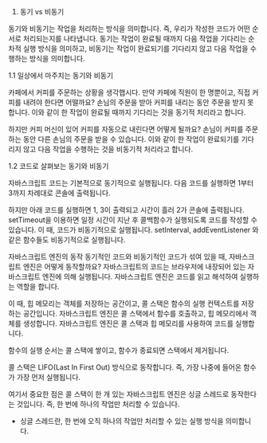 1. 동기 vs 비동기

동기와 비동기는 작업을 처리하는 방식을 의미합니다. 즉, 우리가 작성한 코드가 어떤 순서로 처리되는지를 나타냅니다. 동기는 작업이 완료될 때까지 다음 작업을 기다리는 순차적 실행 방식을 의미하고, 비동기는 작업이 완료되기를 기다리지 않고 다음 작업을 수행하는 방식을 의미합니다.

1.1 일상에서 마주치는 동기와 비동기

카페에서 커피를 주문하는 상황을 생각햅시다. 만약 카페에 직원이 한 명뿐이고, 직접 커피를 내려야 한다면 어떨까요? 손님의 주문을 받아 커피를 내리는 동안 주문을 받지 못합니다. 이와 같이 한 작업이 완료될 때까지 기다리는 것을 동기적 처리라고 합니다.

하지만 커피 머신이 있어 커피를 자동으로 내린다면 어떻게 될까요? 손님이 커피를 주문하는 동안 다른 손님의 주문을 받을 수 있습니다. 이와 같이 한 작업이 완료되기를 기다리지 않고 다음 작업을 수행하는 것을 비동기적 처리라고 합니다.

1.2 코드로 살펴보는 동기와 비동기

자바스크립트 코드는 기본적으로 동기적으로 실행됩니다. 다음 코드를 실행하면 1부터 3까지 차례대로 콘솔에 출력됩니다.

하지만 아래 코드를 실행하면 1, 3이 출력되고 시간이 흘러 2가 콘솔에 출력됩니다. setTimeout을 이용하면 일정 시간이 지난 후 콜백함수가 실행되도록 코드를 작성할 수 있습니다. 이 때, 코드가 비동기적으로 실행됩니다. setInterval, addEventListener 와 같은 함수들도 비동기적으로 실행됩니다.

자바스크립트 엔진의 동작
동기적인 코드와 비동기적인 코드가 섞여 있을 때, 자바스크립트 엔진은 어떻게 동작할까요? 자바스크립트의 코드는 브라우저에 내장되어 있는 자바스크립트 엔진에 의해 실행됩니다. 자바스크립트 엔진은 코드를 읽고 해석하여 실행하는 역할을 합니다.

이 때, 힙 메모리는 객체를 저장하는 공간이고, 콜 스택은 함수의 실행 컨텍스트를 저장하는 공간입니다. 자바스크립트 엔진은 콜 스택에서 함수를 호출하고, 힙 메모리에서 객체를 생성합니다. 자바스크립트 엔진은 콜 스택과 힙 메모리를 사용하여 코드를 실행합니다.

함수의 실행 순서는 콜 스택에 쌓이고, 함수가 종료되면 스택에서 제거됩니다.

콜 스택은 LIFO(Last In First Out) 방식으로 동작합니다. 즉, 가장 나중에 들어온 함수가 가장 먼저 실행됩니다.

여기서 중요한 점은 콜 스택이 한 개 있는 자바스크립트 엔진은 싱글 스레드로 동작한다는 것입니다. 즉, 한 번에 하나의 작업만 처리할 수 있습니다.

-   싱글 스레드란, 한 번에 오직 하나의 작업만 처리할 수 있는 실행 방식을 의미합니다.
